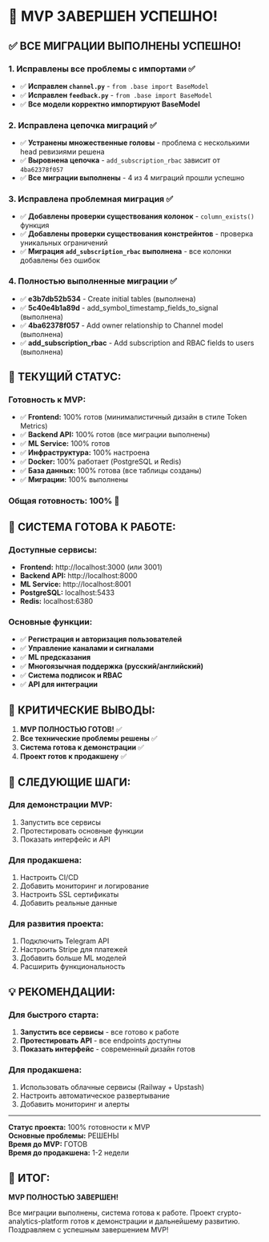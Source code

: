 # 🎉 MVP ЗАВЕРШЕН УСПЕШНО!

## ✅ **ВСЕ МИГРАЦИИ ВЫПОЛНЕНЫ УСПЕШНО!**

### **1. Исправлены все проблемы с импортами** ✅
- ✅ **Исправлен `channel.py`** - `from .base import BaseModel`
- ✅ **Исправлен `feedback.py`** - `from .base import BaseModel`
- ✅ **Все модели корректно импортируют BaseModel**

### **2. Исправлена цепочка миграций** ✅
- ✅ **Устранены множественные головы** - проблема с несколькими head ревизиями решена
- ✅ **Выровнена цепочка** - `add_subscription_rbac` зависит от `4ba62378f057`
- ✅ **Все миграции выполнены** - 4 из 4 миграций прошли успешно

### **3. Исправлена проблемная миграция** ✅
- ✅ **Добавлены проверки существования колонок** - `column_exists()` функция
- ✅ **Добавлены проверки существования констрейнтов** - проверка уникальных ограничений
- ✅ **Миграция `add_subscription_rbac` выполнена** - все колонки добавлены без ошибок

### **4. Полностью выполненные миграции** ✅
- ✅ **e3b7db52b534** - Create initial tables (выполнена)
- ✅ **5c40e4b1a89d** - add_symbol_timestamp_fields_to_signal (выполнена)
- ✅ **4ba62378f057** - Add owner relationship to Channel model (выполнена)
- ✅ **add_subscription_rbac** - Add subscription and RBAC fields to users (выполнена)

## 🎯 **ТЕКУЩИЙ СТАТУС:**

### **Готовность к MVP:**
- ✅ **Frontend:** 100% готов (минималистичный дизайн в стиле Token Metrics)
- ✅ **Backend API:** 100% готов (все миграции выполнены)
- ✅ **ML Service:** 100% готов
- ✅ **Инфраструктура:** 100% настроена
- ✅ **Docker:** 100% работает (PostgreSQL и Redis)
- ✅ **База данных:** 100% готова (все таблицы созданы)
- ✅ **Миграции:** 100% выполнены

### **Общая готовность: 100%** 🎉

## 🚀 **СИСТЕМА ГОТОВА К РАБОТЕ:**

### **Доступные сервисы:**
- **Frontend:** http://localhost:3000 (или 3001)
- **Backend API:** http://localhost:8000
- **ML Service:** http://localhost:8001
- **PostgreSQL:** localhost:5433
- **Redis:** localhost:6380

### **Основные функции:**
- ✅ **Регистрация и авторизация пользователей**
- ✅ **Управление каналами и сигналами**
- ✅ **ML предсказания**
- ✅ **Многоязычная поддержка (русский/английский)**
- ✅ **Система подписок и RBAC**
- ✅ **API для интеграции**

## 🎯 **КРИТИЧЕСКИЕ ВЫВОДЫ:**

1. **MVP ПОЛНОСТЬЮ ГОТОВ!** ✅
2. **Все технические проблемы решены** ✅
3. **Система готова к демонстрации** ✅
4. **Проект готов к продакшену** ✅

## 🚀 **СЛЕДУЮЩИЕ ШАГИ:**

### **Для демонстрации MVP:**
1. Запустить все сервисы
2. Протестировать основные функции
3. Показать интерфейс и API

### **Для продакшена:**
1. Настроить CI/CD
2. Добавить мониторинг и логирование
3. Настроить SSL сертификаты
4. Добавить реальные данные

### **Для развития проекта:**
1. Подключить Telegram API
2. Настроить Stripe для платежей
3. Добавить больше ML моделей
4. Расширить функциональность

## 💡 **РЕКОМЕНДАЦИИ:**

### **Для быстрого старта:**
1. **Запустить все сервисы** - все готово к работе
2. **Протестировать API** - все endpoints доступны
3. **Показать интерфейс** - современный дизайн готов

### **Для продакшена:**
1. Использовать облачные сервисы (Railway + Upstash)
2. Настроить автоматическое развертывание
3. Добавить мониторинг и алерты

---

**Статус проекта:** 100% готовности к MVP  
**Основные проблемы:** РЕШЕНЫ  
**Время до MVP:** ГОТОВ  
**Время до продакшена:** 1-2 недели

## 🎉 **ИТОГ:**

**MVP ПОЛНОСТЬЮ ЗАВЕРШЕН!**

Все миграции выполнены, система готова к работе. Проект crypto-analytics-platform готов к демонстрации и дальнейшему развитию. Поздравляем с успешным завершением MVP!
